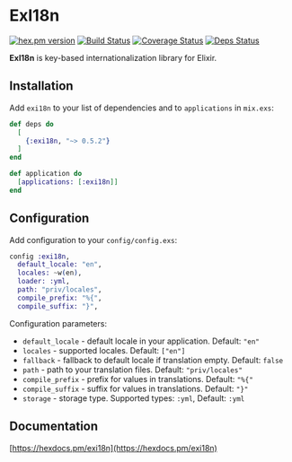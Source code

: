 # ExI18n

[![hex.pm version](https://img.shields.io/hexpm/v/exi18n.svg)](https://hex.pm/packages/exi18n) [![Build Status](https://travis-ci.org/gvl/exi18n.svg?branch=master)](https://travis-ci.org/gvl/exi18n) [![Coverage Status](https://coveralls.io/repos/gvl/exi18n/badge.svg?branch=master)](https://coveralls.io/r/gvl/exi18n?branch=master) [![Deps Status](https://beta.hexfaktor.org/badge/all/github/gvl/exi18n.svg)](https://beta.hexfaktor.org/github/gvl/exi18n)

**ExI18n** is key-based internationalization library for Elixir.

## Installation

Add `exi18n` to your list of dependencies and to `applications` in `mix.exs`:

```elixir
def deps do
  [
    {:exi18n, "~> 0.5.2"}
  ]
end

def application do
  [applications: [:exi18n]]
end
```

## Configuration

Add configuration to your `config/config.exs`:

```elixir
config :exi18n,
  default_locale: "en",
  locales: ~w(en),
  loader: :yml,
  path: "priv/locales",
  compile_prefix: "%{",
  compile_suffix: "}",
```

Configuration parameters:
- `default_locale` - default locale in your application. Default: `"en"`
- `locales` - supported locales. Default: `["en"]`
- `fallback` - fallback to default locale if translation empty. Default: `false`
- `path` - path to your translation files. Default: `"priv/locales"`
- `compile_prefix` - prefix for values in translations. Default: `"%{"`
- `compile_suffix` - suffix for values in translations. Default: `"}"`
- `storage` - storage type. Supported types: `:yml`, Default: `:yml`

## Documentation

[https://hexdocs.pm/exi18n](https://hexdocs.pm/exi18n)
